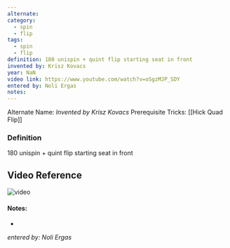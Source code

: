```yaml
---
alternate: 
category:
  - spin
  - flip
tags:
  - spin
  - flip
definition: 180 unispin + quint flip starting seat in front
invented by: Krisz Kovacs
year: NaN
video link: https://www.youtube.com/watch?v=oSgzMJP_SDY
entered by: Noli Ergas
notes: 
---
```

Alternate Name: 
*Invented by Krisz Kovacs*
Prerequisite Tricks: [[Hick Quad Flip]]

### Definition
180 unispin + quint flip starting seat in front

## Video Reference
![video](https://www.youtube.com/watch?v=oSgzMJP_SDY)

#### Notes:
- 
*entered by: Noli Ergas*
